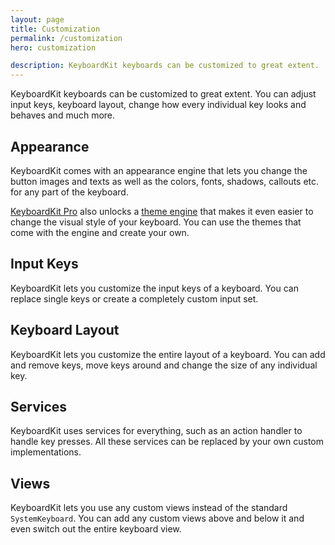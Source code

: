 ```yaml
---
layout: page
title: Customization
permalink: /customization
hero: customization

description: KeyboardKit keyboards can be customized to great extent.
---
```


KeyboardKit keyboards can be customized to great extent. You can adjust input keys, keyboard layout, change how every individual key looks and behaves and much more.


## Appearance

KeyboardKit comes with an appearance engine that lets you change the button images and texts as well as the colors, fonts, shadows, callouts etc. for any part of the keyboard.

[KeyboardKit Pro](/pro) also unlocks a [theme engine](/themes) that makes it even easier to change the visual style of your keyboard. You can use the themes that come with the engine and create your own.


## Input Keys

KeyboardKit lets you customize the input keys of a keyboard. You can replace single keys or create a completely custom input set.


## Keyboard Layout

KeyboardKit lets you customize the entire layout of a keyboard. You can add and remove keys, move keys around and change the size of any individual key.


## Services

KeyboardKit uses services for everything, such as an action handler to handle key presses. All these services can be replaced by your own custom implementations.


## Views

KeyboardKit lets you use any custom views instead of the standard `SystemKeyboard`. You can add any custom views above and below it and even switch out the entire keyboard view.